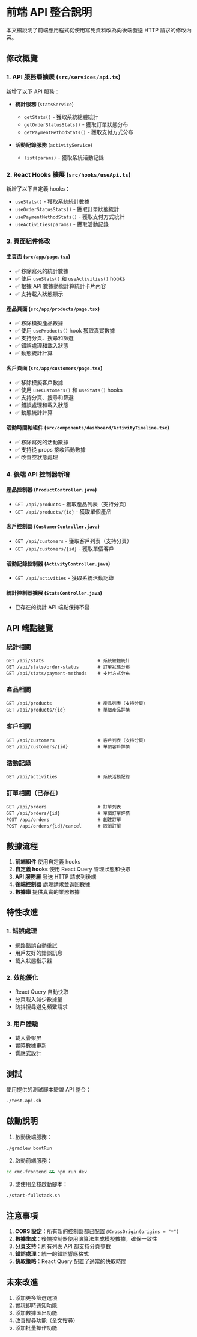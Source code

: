 # 前端 API 整合說明

本文檔說明了前端應用程式從使用寫死資料改為向後端發送 HTTP 請求的修改內容。

## 修改概覽

### 1. API 服務層擴展 (`src/services/api.ts`)

新增了以下 API 服務：

- **統計服務** (`statsService`)
  - `getStats()` - 獲取系統總體統計
  - `getOrderStatusStats()` - 獲取訂單狀態分布
  - `getPaymentMethodStats()` - 獲取支付方式分布

- **活動記錄服務** (`activityService`)
  - `list(params)` - 獲取系統活動記錄

### 2. React Hooks 擴展 (`src/hooks/useApi.ts`)

新增了以下自定義 hooks：

- `useStats()` - 獲取系統統計數據
- `useOrderStatusStats()` - 獲取訂單狀態統計
- `usePaymentMethodStats()` - 獲取支付方式統計
- `useActivities(params)` - 獲取活動記錄

### 3. 頁面組件修改

#### 主頁面 (`src/app/page.tsx`)

- ✅ 移除寫死的統計數據
- ✅ 使用 `useStats()` 和 `useActivities()` hooks
- ✅ 根據 API 數據動態計算統計卡片內容
- ✅ 支持載入狀態顯示

#### 產品頁面 (`src/app/products/page.tsx`)

- ✅ 移除模擬產品數據
- ✅ 使用 `useProducts()` hook 獲取真實數據
- ✅ 支持分頁、搜尋和篩選
- ✅ 錯誤處理和載入狀態
- ✅ 動態統計計算

#### 客戶頁面 (`src/app/customers/page.tsx`)

- ✅ 移除模擬客戶數據
- ✅ 使用 `useCustomers()` 和 `useStats()` hooks
- ✅ 支持分頁、搜尋和篩選
- ✅ 錯誤處理和載入狀態
- ✅ 動態統計計算

#### 活動時間軸組件 (`src/components/dashboard/ActivityTimeline.tsx`)

- ✅ 移除寫死的活動數據
- ✅ 支持從 props 接收活動數據
- ✅ 改善空狀態處理

### 4. 後端 API 控制器新增

#### 產品控制器 (`ProductController.java`)

- `GET /api/products` - 獲取產品列表（支持分頁）
- `GET /api/products/{id}` - 獲取單個產品

#### 客戶控制器 (`CustomerController.java`)

- `GET /api/customers` - 獲取客戶列表（支持分頁）
- `GET /api/customers/{id}` - 獲取單個客戶

#### 活動記錄控制器 (`ActivityController.java`)

- `GET /api/activities` - 獲取系統活動記錄

#### 統計控制器擴展 (`StatsController.java`)

- 已存在的統計 API 端點保持不變

## API 端點總覽

### 統計相關

```
GET /api/stats                    # 系統總體統計
GET /api/stats/order-status       # 訂單狀態分布
GET /api/stats/payment-methods    # 支付方式分布
```

### 產品相關

```
GET /api/products                 # 產品列表（支持分頁）
GET /api/products/{id}            # 單個產品詳情
```

### 客戶相關

```
GET /api/customers                # 客戶列表（支持分頁）
GET /api/customers/{id}           # 單個客戶詳情
```

### 活動記錄

```
GET /api/activities               # 系統活動記錄
```

### 訂單相關（已存在）

```
GET /api/orders                   # 訂單列表
GET /api/orders/{id}              # 單個訂單詳情
POST /api/orders                  # 創建訂單
POST /api/orders/{id}/cancel      # 取消訂單
```

## 數據流程

1. **前端組件** 使用自定義 hooks
2. **自定義 hooks** 使用 React Query 管理狀態和快取
3. **API 服務層** 發送 HTTP 請求到後端
4. **後端控制器** 處理請求並返回數據
5. **數據庫** 提供真實的業務數據

## 特性改進

### 1. 錯誤處理

- 網路錯誤自動重試
- 用戶友好的錯誤訊息
- 載入狀態指示器

### 2. 效能優化

- React Query 自動快取
- 分頁載入減少數據量
- 防抖搜尋避免頻繁請求

### 3. 用戶體驗

- 載入骨架屏
- 實時數據更新
- 響應式設計

## 測試

使用提供的測試腳本驗證 API 整合：

```bash
./test-api.sh
```

## 啟動說明

1. 啟動後端服務：

```bash
./gradlew bootRun
```

2. 啟動前端服務：

```bash
cd cmc-frontend && npm run dev
```

3. 或使用全棧啟動腳本：

```bash
./start-fullstack.sh
```

## 注意事項

1. **CORS 設定**：所有新的控制器都已配置 `@CrossOrigin(origins = "*")`
2. **數據生成**：後端控制器使用演算法生成模擬數據，確保一致性
3. **分頁支持**：所有列表 API 都支持分頁參數
4. **錯誤處理**：統一的錯誤響應格式
5. **快取策略**：React Query 配置了適當的快取時間

## 未來改進

1. 添加更多篩選選項
2. 實現即時通知功能
3. 添加數據匯出功能
4. 改善搜尋功能（全文搜尋）
5. 添加批量操作功能
